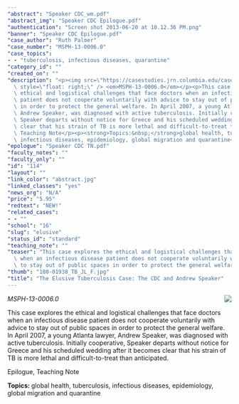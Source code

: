 ```yaml
---
"abstract": "Speaker CDC_wm.pdf"
"abstract_img": "Speaker CDC Epilogue.pdf"
"authentication": "Screen shot 2013-06-20 at 10.12.36 PM.png"
"banner": "Speaker CDC Epilogue.pdf"
"case_author": "Ruth Palmer"
"case_number": "MSPH-13-0006.0"
"case_topics":
- - "tuberculosis, infectious diseases, quarantine"
"category_id": ""
"created_on": ""
"description": "<p><img src=\"https://casestudies.jrn.columbia.edu/casestudy/files/photos/771/abstract.jpg\"\
  \ style=\"float: right;\" /> <em>MSPH-13-0006.0</em></p><p>This case explores the\
  \ ethical and logistical challenges that face doctors when an infectious disease\
  \ patient does not cooperate voluntarily with advice to stay out of public spaces\
  \ in order to protect the general welfare. In April 2007, a young Atlanta lawyer,\
  \ Andrew Speaker, was diagnosed with active tuberculosis. Initially cooperative,\
  \ Speaker departs without notice for Greece and his scheduled wedding after it becomes\
  \ clear that his strain of TB is more lethal and difficult-to-treat than anticipated.&nbsp;</p><p>Epilogue,\
  \ Teaching Note</p><p><strong>Topics:&nbsp;</strong>global health, tuberculosis,\
  \ infectious diseases, epidemiology, global migration and quarantine</p>"
"epologue": "Speaker CDC TN.pdf"
"faculty_notes": ""
"faculty_only": ""
"id": "114"
"layout": ""
"link_color": "abstract.jpg"
"linked_classes": "yes"
"news_org": "N/A"
"price": "5.95"
"redtext": "NEW!"
"related_cases":
- - ""
"school": "16"
"slug": "elusive"
"status_id": "standard"
"teaching_note": ""
"teaser": "This case explores the ethical and logistical challenges that face doctors\
  \ when an infectious disease patient does not cooperate voluntarily with advice\
  \ to stay out of public spaces in order to protect the general welfare."
"thumb": "180-01938_TB_JL_F.jpg"
"title": "The Elusive Tuberculosis Case: The CDC and Andrew Speaker"
---
```

<p><img src="https://casestudies.jrn.columbia.edu/casestudy/files/photos/771/abstract.jpg" style="float: right;" /> <em>MSPH-13-0006.0</em></p><p>This case explores the ethical and logistical challenges that face doctors when an infectious disease patient does not cooperate voluntarily with advice to stay out of public spaces in order to protect the general welfare. In April 2007, a young Atlanta lawyer, Andrew Speaker, was diagnosed with active tuberculosis. Initially cooperative, Speaker departs without notice for Greece and his scheduled wedding after it becomes clear that his strain of TB is more lethal and difficult-to-treat than anticipated.&nbsp;</p><p>Epilogue, Teaching Note</p><p><strong>Topics:&nbsp;</strong>global health, tuberculosis, infectious diseases, epidemiology, global migration and quarantine</p>
